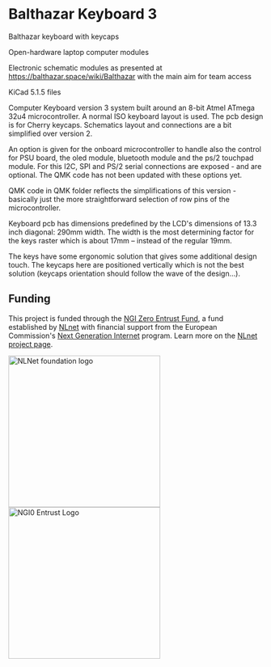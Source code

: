 # Balthazar Keyboard 3
Balthazar keyboard with keycaps

Open-hardware laptop computer modules

Electronic schematic modules as presented at https://balthazar.space/wiki/Balthazar with the main aim for team access

KiCad 5.1.5 files

Computer Keyboard version 3 system built around an 8-bit Atmel ATmega 32u4 microcontroller. A normal ISO keyboard layout is used. The pcb design is for Cherry keycaps. Schematics layout and connections are a bit simplified over version 2.

An option is given for the onboard microcontroller to handle also the control for PSU board, the oled module, bluetooth module and the ps/2 touchpad module. For this I2C, SPI and PS/2 serial connections are exposed - and are optional. The QMK code has not been updated with these options yet. 

QMK code in QMK folder reflects the simplifications of this version - basically just the more straightforward selection of row pins of the microcontroller.

Keyboard pcb has dimensions predefined by the LCD's dimensions of 13.3 inch diagonal: 290mm width. The width is the most determining factor for the keys raster which is about 17mm – instead of the regular 19mm.

The keys have some ergonomic solution that gives some additional design touch. The keycaps here are positioned vertically which is not the best solution (keycaps orientation should follow the wave of the design...). 

## Funding

This project is funded through the [NGI Zero Entrust Fund](https://nlnet.nl/entrust), a fund
established by [NLnet](https://nlnet.nl) with financial support from the European Commission's
[Next Generation Internet](https://ngi.eu) program. Learn more on the [NLnet project page](https://nlnet.nl/project/Balthazar-Casing/).

[<img src="https://nlnet.nl/logo/banner.png" alt="NLNet foundation logo" width="300" />](https://nlnet.nl)
[<img src="https://nlnet.nl/image/logos/NGI0Entrust_tag.svg" alt="NGI0 Entrust Logo" width="300" />](https://nlnet.nl/entrust)
